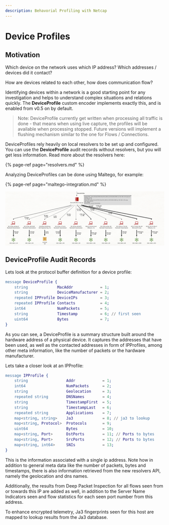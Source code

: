 ```yaml
---
description: Behavorial Profiling with Netcap
---
```


# Device Profiles

## Motivation

Which device on the network uses which IP address? Which addresses / devices did it contact?

How are devices related to each other, how does communication flow?

Identifying devices within a network is a good starting point for any investigation and helps to understand complex situations and relations quickly. The **DeviceProfile** custom encoder implements exactly this, and is enabled from v0.5 on by default.

> Note: DeviceProfile currently get written when processing all traffic is done - that means when using live capture, the profiles will be available when processing stopped. Future versions will implement a flushing mechanism similar  to the one for Flows / Connections.

DeviceProfiles rely heavily on local resolvers to be set up and configured. You can use the **DeviceProfile** audit records without resolvers, but you will get less information. Read more about the resolvers here:

{% page-ref page="resolvers.md" %}

Analyzing DeviceProfiles can be done using Maltego, for example:

{% page-ref page="maltego-integration.md" %}

![DeviceProfiles and their used IP addresses from an industrial automation system](.gitbook/assets/screenshot-2020-04-22-at-16.20.57.png)

## DeviceProfile Audit Records

Lets look at the protocol buffer definition for a device profile:

```erlang
message DeviceProfile {
    string             MacAddr            = 1;
    string             DeviceManufacturer = 2;
    repeated IPProfile DeviceIPs          = 3;
    repeated IPProfile Contacts           = 4;
    int64              NumPackets         = 5;
    string             Timestamp          = 6; // first seen
    uint64             Bytes              = 7;
}
```

As you can see, a DeviceProfile is a summary structure built around the hardware address of a physical device. It captures the addresses that have been used, as well as the contacted addresses in form of IPProfiles, among other meta information, like the number of packets or the hardware manufacturer.

Lets take a closer look at an IPProfile:

```erlang
message IPProfile {
    string                 Addr            = 1;
    int64                  NumPackets      = 2;
    string                 Geolocation     = 3;
    repeated string        DNSNames        = 4;
    string                 TimestampFirst  = 5;
    string                 TimestampLast   = 6;
    repeated string        Applications    = 7;
    map<string, string>    Ja3             = 8; // ja3 to lookup
    map<string, Protocol>  Protocols       = 9;
    uint64                 Bytes           = 10;
    map<string, Port>      DstPorts        = 11; // Ports to bytes
    map<string, Port>      SrcPorts        = 12; // Ports to bytes
    map<string, int64>     SNIs            = 13;
}
```

This is the information associated with a single ip address. Note how in addition to general meta data like the number of packets, bytes and timestamps, there is also information retrieved from the new resolvers API, namely the geolocation and dns names.

Additionally, the results from Deep Packet Inspection for all flows seen from or towards this IP are added as well, in addition to the Server Name Indicators seen and flow statistics for each seen port number from this address.

To enhance encrypted telemetry, Ja3 fingerprints seen for this host are mapped to lookup results from the  Ja3 database.

